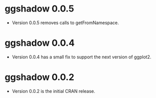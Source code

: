 # ggshadow 0.0.5

* Version 0.0.5 removes calls to getFromNamespace.

# ggshadow 0.0.4

* Version 0.0.4 has a small fix to support the next version of ggplot2.

# ggshadow 0.0.2

* Version 0.0.2 is the initial CRAN release.

